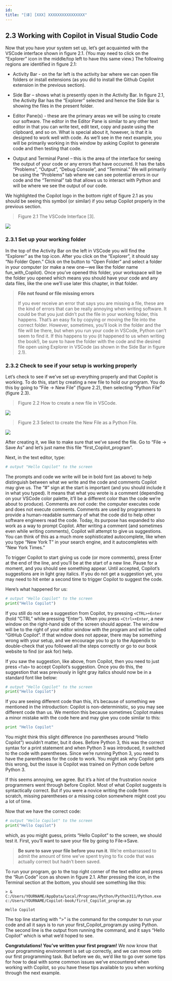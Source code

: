 ```yaml
---
id: 
title: "[译] [XXX] XXXXXXXXXXXXXXXX"
---
```



## 2.3 Working with Copilot in Visual Studio Code

Now that you have your system set up, let’s get acquainted with the VSCode interface shown in figure 2.1. (You may need to click on the “Explorer” icon in the middle/top left to have this same view.) The following regions are identified in figure 2.1:

* Activity Bar - on the far left is the activity bar where we can open file folders or install extensions (as you did to install the Github Copilot extension in the previous section).

* Side Bar – shows what is presently open in the Activity Bar. In figure 2.1, the Activity Bar has the “Explorer” selected and hence the Side Bar is showing the files in the present folder.

* Editor Pane(s) - these are the primary areas we will be using to create our software. The editor in the Editor Pane is similar to any other text editor in that you can write text, edit text, copy and paste using the clipboard, and so on. What is special about it, however, is that it is designed to work well with code. As we’ll see in the next example, you will be primarily working in this window by asking Copilot to generate code and then testing that code.

* Output and Terminal Panel – this is the area of the interface for seeing the output of your code or any errors that have occurred. It has the tabs “Problems”, “Output”, “Debug Console”, and “Terminal.” We will primarily be using the “Problems” tab where we can see potential errors in our code and the “Terminal” tab that allows us to interact with Python and will be where we see the output of our code.

We highlighted the Copilot logo in the bottom right of figure 2.1 as you should be seeing this symbol (or similar) if you setup Copilot properly in the previous section.

> Figure 2.1 The VSCode Interface \[3\].

![](chapter-2.files/chapter-29250.png) 

### 2.3.1 Set up your working folder

In the top of the Activity Bar on the left in VSCode you will find the “Explorer” as the top icon. After you click on the “Explorer”, it should say “No Folder Open.” Click on the button to “Open Folder” and select a folder in your computer (or make a new one—we like the folder name fun\_with\_Copilot). Once you’ve opened this folder, your workspace will be the folder you opened which means you should have your code and any data files, like the one we’ll use later this chapter, in that folder.

> **File not found or file missing errors**
> 
> If you ever receive an error that says you are missing a file, these are the kind of errors that can be really annoying when writing software. It could be that you just didn’t put the file in your working folder, this happens. That’s an easy fix by copying or moving the file into the correct folder. However, sometimes, you’ll look in the folder and the file will be there, but when you run your code in VSCode, Python can’t seem to find it. If this happens to you (it happened to us when writing the book!), be sure to have the folder with the code and the desired file open using Explorer in VSCode (as shown in the Side Bar in figure 2.1).

### 2.3.2 Check to see if your setup is working properly

Let’s check to see if we’ve set up everything properly and that Copilot is working. To do this, start by creating a new file to hold our program. You do this by going to “File -> New File” (figure 2.2), then selecting “Python File” (figure 2.3).

> Figure 2.2 How to create a new file in VSCode.

![](chapter-2.files/chapter-210805.png) 


> Figure 2.3 Select to create the New File as a Python File.

![](chapter-2.files/chapter-210871.png)

 

After creating it, we like to make sure that we’ve saved the file. Go to “File -> Save As” and let’s just name this file “first\_Copilot\_program”.

Next, in the text editor, type:

```python
# output "Hello Copilot" to the screen
```

The prompts and code we write will be in bold font (as above) to help distinguish between what we write and the code and comments Copilot may give us. The “#” sign at the start is important (and you should include it in what you typed). It means that what you wrote is a comment (depending on your VSCode color palette, it’ll be a different color than the code we’re about to produce). Comments are _not_ code: the computer executes code and does not execute comments. Comments are used by programmers to provide a human-readable summary of what the code did to help other software engineers read the code. Today, its purpose has expanded to also work as a way to prompt Copilot. After writing a comment (and sometimes even while writing comments), Copilot will attempt to give us suggestions. You can think of this as a much more sophisticated autocomplete, like when you type “New York T” in your search engine, and it autocompletes with “New York Times.”

To trigger Copilot to start giving us code (or more comments), press Enter at the end of the line, and you’ll be at the start of a new line. Pause for a moment, and you should see something appear. Until accepted, Copilot’s suggestions are in light gray italics. If you do not get a suggestion yet, you may need to hit enter a second time to trigger Copilot to suggest the code.

Here’s what happened for us:

```python
# output "Hello Copilot" to the screen
print("Hello Copilot")
```


If you still do not see a suggestion from Copilot, try pressing `<CTRL>+Enter` (hold “CTRL” while pressing “Enter”). When you press `<Ctrl>+Enter`, a new window on the right-hand side of the screen should appear. The window will be to the right of your editor window with the program and will be called “GitHub Copilot”. If that window does not appear, there may be something wrong with your setup, and we encourage you to go to the Appendix to double-check that you followed all the steps correctly or go to our book website to find (or ask for) help.

If you saw the suggestion, like above, from Copilot, then you need to just press `<Tab>` to accept Copilot’s suggestion. Once you do this, the suggestion that was previously in light gray italics should now be in a standard font like below:

```python
# output "Hello Copilot" to the screen
print("Hello Copilot")
```


If you are seeing different code than this, it’s because of something we mentioned in the introduction: Copilot is non-deterministic, so you may see different code than us. We mention this because sometimes Copilot makes a minor mistake with the code here and may give you code similar to this:

```python
print "Hello Copilot"
```


You might think this slight difference (no parentheses around “Hello Copilot”) wouldn’t matter, but it does. Before Python 3, this was the correct syntax for a print statement and when Python 3 was introduced, it switched to the code with parentheses. Since we’re running Python 3, you need to have the parentheses for the code to work. You might ask why Copilot gets this wrong, but the issue is Copilot was trained on Python code before Python 3.

If this seems annoying, we agree. But it’s a hint of the frustration novice programmers went through before Copilot. Most of what Copilot suggests is syntactically correct. But if you were a novice writing the code from scratch, missing parentheses or a missing colon somewhere might cost you a lot of time.

Now that we have the correct code:

```python
# output "Hello Copilot" to the screen
print("Hello Copilot")
```

which, as you might guess, prints “Hello Copilot” to the screen, we should test it. First, you’ll want to save your file by going to File->Save.

> **Be sure to save your file before you run it**. We’re embarrassed to admit the amount of time we’ve spent trying to fix code that was actually correct but hadn’t been saved.

To run your program, go to the top right corner of the text editor and press the “Run Code” icon as shown in figure 2.1. After pressing the icon, in the Terminal section at the bottom, you should see something like this:

```shell
> & C:/Users/YOURNAME/AppData/Local/Programs/Python/Python311/Python.exe c:/Users/YOURNAME/Copilot-book/first_Copilot_program.py

Hello Copilot
```

The top line starting with “>” is the command for the computer to run your code and all it says is to run your first\_Copilot\_program.py using Python. The second line is the output from running the command, and it says “Hello Copilot” which is what we’d hoped to see.

**Congratulations! You’ve written your first program!** We now know that your programming environment is set up correctly, and we can move onto our first programming task. But before we do, we’d like to go over some tips for how to deal with some common issues we’ve encountered when working with Copilot, so you have these tips available to you when working through the next example.
